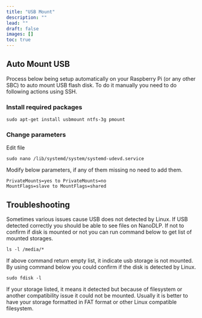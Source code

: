 ```yaml
---
title: "USB Mount"
description: ""
lead: ""
draft: false
images: []
toc: true
---
```

## Auto Mount USB

Process below being setup automatically on your Raspberry Pi (or any other SBC) to auto mount USB flash disk. 
To do it manually you need to do following actions using SSH.

### Install required packages

``` 
sudo apt-get install usbmount ntfs-3g pmount 
```

### Change parameters

Edit file
```
sudo nano /lib/systemd/system/systemd-udevd.service 
```

Modify below parameters, if any of them missing no need to add them.

```
PrivateMounts=yes to PrivateMounts=no
MountFlags=slave to MountFlags=shared
```

## Troubleshooting

Sometimes various issues cause USB does not detected by Linux.
If USB detected correctly you should be able to see files on NanoDLP. If not to confirm if disk is mounted or not you can run command below to get list of mounted storages.

```
ls -l /media/*
```

If above command return empty list, it indicate usb storage is not mounted. By using command below you could confirm if the disk is detected by Linux.

```
sudo fdisk -l
```

If your storage listed, it means it detected but because of filesystem or another compatibility issue it could not be mounted.
Usually it is better to have your storage formatted in FAT format or other Linux compatible filesystem.
